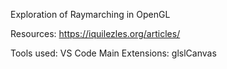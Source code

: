 Exploration of Raymarching in OpenGL

Resources:
https://iquilezles.org/articles/

Tools used:
VS Code
Main Extensions:
glslCanvas